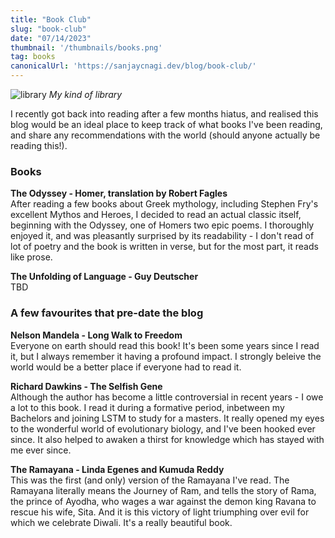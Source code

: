 ```yaml
---
title: "Book Club"
slug: "book-club"
date: "07/14/2023"
thumbnail: '/thumbnails/books.png'
tag: books
canonicalUrl: 'https://sanjaycnagi.dev/blog/book-club/'
---
```


![library](/library.png)
*My kind of library*

I recently got back into reading after a few months hiatus, and realised this blog would be an ideal place to keep track of what books I've been reading, and share any recommendations with the world (should anyone actually be reading this!).  

### Books

**The Odyssey - Homer, translation by Robert Fagles**  
After reading a few books about Greek mythology, including Stephen Fry's excellent Mythos and Heroes, I decided to read an actual classic itself, beginning with the Odyssey, one of Homers two epic poems. I thoroughly enjoyed it, and was pleasantly surprised by its readability - I don't read of lot of poetry and the book is written in verse, but for the most part, it reads like prose.  

**The Unfolding of Language - Guy Deutscher**  
TBD

### A few favourites that pre-date the blog
**Nelson Mandela - Long Walk to Freedom**  
Everyone on earth should read this book! It's been some years since I read it, but I always remember it having a profound impact. I strongly beleive the world would be a better place if everyone had to read it.

**Richard Dawkins - The Selfish Gene**  
Although the author has become a little controversial in recent years - I owe a lot to this book. I read it during a formative period, inbetween my Bachelors and joining LSTM to study for a masters. It really opened my eyes to the wonderful world of evolutionary biology, and I've been hooked ever since. It also helped to awaken a thirst for knowledge which has stayed with me ever since. 

**The Ramayana - Linda Egenes and Kumuda Reddy**  
This was the first (and only) version of the Ramayana I've read. The Ramayana literally means the Journey of Ram, and tells the story of Rama, the prince of Ayodha, who wages a war against the demon king Ravana to rescue his wife, Sita. And it is this victory of light triumphing over evil for which we celebrate Diwali.  It's a really beautiful book. 


